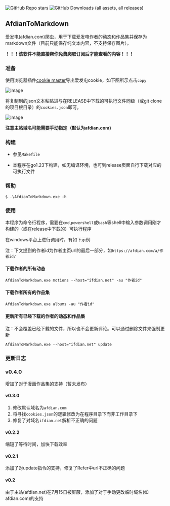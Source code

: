 ![GitHub Repo stars](https://img.shields.io/github/stars/PhiFever/AfdianToMarkdown)
![GitHub Downloads (all assets, all releases)](https://img.shields.io/github/downloads/PhiFever/AfdianToMarkdown/total)
## AfdianToMarkdown

爱发电(afdian.com)爬虫，用于下载爱发电作者的动态和作品集并保存为markdown文件（目前只能保存纯文本内容，不支持保存图片）。

**！！！该软件不能直接帮你免费爬取订阅后才能查看的内容！！！**

### 准备

使用浏览器插件[cookie master](https://chromewebstore.google.com/detail/cookie-master/jahkihogapggenanjnlfdcbgmldngnfl)导出爱发电cookie，如下图所示点击`copy`

![image](https://github.com/user-attachments/assets/d27b0f59-95c0-4080-97b9-d544d5424a33)

将复制到的json文本粘贴进与在RELEASE中下载的可执行文件同级（或git clone的项目根目录）的`cookies.json`即可。

![image](https://github.com/user-attachments/assets/3c9a4a26-fa94-4c38-a69d-359a536446b1)

**注意主站域名可能需要手动指定（默认为afdian.com)**

### 构建
- 参见`Makefile`

- 本程序在go1.23下构建，如无编译环境，也可到release页面自行下载对应的可执行文件

### 帮助
```
$ .\AfdianToMarkdown.exe -h
```

### 使用

本程序为命令行程序，需要在`cmd`,`powershell`或`bash`等shell中输入参数调用刚才构建的（或在release中下载的）可执行程序

在windows平台上进行调用时，有如下示例

注：下文提到的作者id为作者主页url的最后一部分，如`https://afdian.com/a/作者id/`

#### 下载作者的所有动态

```shell
AfdianToMarkdown.exe motions --host="ifdian.net" -au "作者id" 
```

#### 下载作者所有的作品集

```shell
AfdianToMarkdown.exe albums -au "作者id" 
```

#### 更新所有已经下载的作者的动态和作品集
注：不会覆盖已经下载的文件，所以也不会更新评论。可以通过删除文件来强制更新

```shell
AfdianToMarkdown.exe --host="ifdian.net" update
```

### 更新日志
### v0.4.0
增加了对于漫画作品集的支持（暂未发布）

#### v0.3.0
1. 修改默认域名为`afdian.com`
2. 将寻找`cookies.json`的逻辑修改为在程序目录下而非工作目录下
3. 修复了对域名`ifdian.net`解析不正确的问题

#### v0.2.2

缩短了等待时间，加快下载效率

#### v0.2.1

添加了对update指令的支持，修复了Refer中url不正确的问题

#### v0.2
由于主站(afdian.net)在7月15日被屏蔽，添加了对于手动更改临时域名(如afdian.com)的支持
